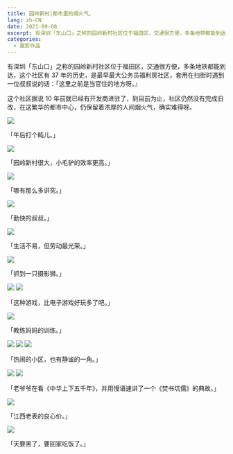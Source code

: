 ```yaml
---
title: 园岭新村|都市里的烟火气。
lang: zh-CN
date: 2021-09-08
excerpt: 有深圳「东山口」之称的园岭新村社区位于福田区，交通很方便，多条地铁都能到达，这个社区有 37 年的历史，是最早最大公务员福利房社区，套用在扫街时遇到一位叔叔说的话，这里之前是当官住的地方呀。
categories:
  - 摄影作品
---
```


有深圳「东山口」之称的园岭新村社区位于福田区，交通很方便，多条地铁都能到达，这个社区有 37 年的历史，是最早最大公务员福利房社区，套用在扫街时遇到一位叔叔说的话：「这里之前是当官住的地方呀。』

这个社区据说 10 年前就已经有开发商进驻了，到目前为止，社区仍然没有完成旧改，在这繁华的都市中心，仍保留着浓厚的人间烟火气，确实难得呀。

![](https://narol-blog.oss-cn-beijing.aliyuncs.com/blog-img/6Q0A2570.webp)

<p class="text-c-4md">「午后打个盹儿。」</p>

![](https://narol-blog.oss-cn-beijing.aliyuncs.com/blog-img/6Q0A2592.webp)

<p class="text-c-4md">「园岭新村很大，小毛驴的效率更高。」</p>

![](https://narol-blog.oss-cn-beijing.aliyuncs.com/blog-img/6Q0A2586.webp)

<p class="text-c-4md">「哪有那么多讲究。」</p>

![](https://narol-blog.oss-cn-beijing.aliyuncs.com/blog-img/6Q0A2594.webp)

<p class="text-c-4md">「勤快的叔叔。」</p>

![](https://narol-blog.oss-cn-beijing.aliyuncs.com/blog-img/6Q0A2643.webp)

<p class="text-c-4md">「生活不易，但劳动最光荣。」</p>

![](https://narol-blog.oss-cn-beijing.aliyuncs.com/blog-img/6Q0A2596.webp)

<p class="text-c-4md">「抓到一只摄影狮。」</p>

![](https://narol-blog.oss-cn-beijing.aliyuncs.com/blog-img/6Q0A2625.webp)
![](https://narol-blog.oss-cn-beijing.aliyuncs.com/blog-img/6Q0A2652.webp)

<p class="text-c-4md">「这种游戏，比电子游戏好玩多了吧。」</p>

![](https://narol-blog.oss-cn-beijing.aliyuncs.com/blog-img/6Q0A2671.webp)

<p class="text-c-4md">「教练妈妈的训练。」</p>

![](https://narol-blog.oss-cn-beijing.aliyuncs.com/blog-img/6Q0A2797.webp)
![](https://narol-blog.oss-cn-beijing.aliyuncs.com/blog-img/6Q0A2799.webp)
![](https://narol-blog.oss-cn-beijing.aliyuncs.com/blog-img/6Q0A2798.webp)

<p class="text-c-4md">「热闹的小区，也有静谧的一角。」</p>

![](https://narol-blog.oss-cn-beijing.aliyuncs.com/blog-img/6Q0A2813.webp)
![](https://narol-blog.oss-cn-beijing.aliyuncs.com/blog-img/6Q0A2816.webp)

<p class="text-c-4md">「老爷爷在看《中华上下五千年》，并用慢语速讲了一个《焚书坑儒》的典故。」</p>

![](https://narol-blog.oss-cn-beijing.aliyuncs.com/blog-img/6Q0A2843.webp)

<p class="text-c-4md">「江西老表的良心价。」</p>

![](https://narol-blog.oss-cn-beijing.aliyuncs.com/blog-img/6Q0A2794.webp)

<p class="text-c-4md">「天要黑了，要回家吃饭了。」</p>
